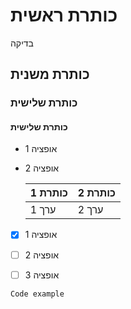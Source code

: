 # כותרת ראשית
בדיקה
## כותרת משנית
### כותרת שלישית
#### כותרת שלישית
- אופציה 1
- אופציה 2

  | כותרת 1 | כותרת 2|
  |----------|----------|
  | ערך 1 | ערך 2|

- [x] אופציה 1
- [ ] אופציה 2
- [ ] אופציה 3


```Code example```

